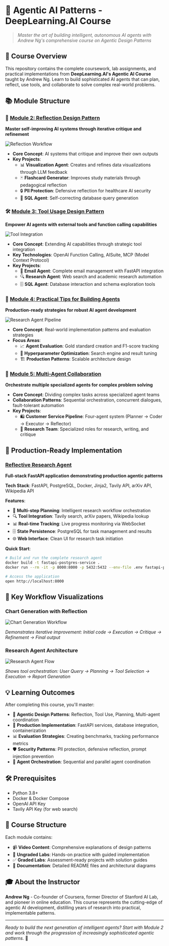 # 🤖 Agentic AI Patterns - DeepLearning.AI Course

> *Master the art of building intelligent, autonomous AI agents with Andrew Ng's comprehensive course on Agentic Design Patterns*

## 🎯 Course Overview

This repository contains the complete coursework, lab assignments, and practical implementations from **DeepLearning.AI's Agentic AI Course** taught by Andrew Ng. Learn to build sophisticated AI agents that can plan, reflect, use tools, and collaborate to solve complex real-world problems.

## 📚 Module Structure

### 🔄 [Module 2: Reflection Design Pattern](./M2%20Reflection%20Design%20Pattern/)
**Master self-improving AI systems through iterative critique and refinement**

![Reflection Workflow](./M2%20Reflection%20Design%20Pattern/ungraded-lab/Chart%20Generation/pipeline.png)

- **Core Concept**: AI systems that critique and improve their own outputs
- **Key Projects**:
  - 📊 **Visualization Agent**: Creates and refines data visualizations through LLM feedback
  - 🃏 **Flashcard Generator**: Improves study materials through pedagogical reflection
  - 🔒 **PII Protection**: Defensive reflection for healthcare AI security
  - 💾 **SQL Agent**: Self-correcting database query generation

### 🛠️ [Module 3: Tool Usage Design Pattern](./M3%20Tool%20Usage/)
**Empower AI agents with external tools and function calling capabilities**

![Tool Integration](./agentic-ai-public/static/how_interactions_are_performed.png)

- **Core Concept**: Extending AI capabilities through strategic tool integration
- **Key Technologies**: OpenAI Function Calling, AISuite, MCP (Model Context Protocol)
- **Key Projects**:
  - 📧 **Email Agent**: Complete email management with FastAPI integration
  - 🔍 **Research Agent**: Web search and academic research automation
  - 🗄️ **SQL Agent**: Database interaction and schema exploration tools

### 🎯 [Module 4: Practical Tips for Building Agents](./M4%20Practical%20Tips%20for%20Building%20Agents/)
**Production-ready strategies for robust AI agent development**

![Research Agent Pipeline](./M4%20Practical%20Tips%20for%20Building%20Agents/M4-UGL-1.png)

- **Core Concept**: Real-world implementation patterns and evaluation strategies
- **Focus Areas**:
  - 📈 **Agent Evaluation**: Gold standard creation and F1-score tracking
  - 🔧 **Hyperparameter Optimization**: Search engine and result tuning
  - 🏗️ **Production Patterns**: Scalable architecture design

### 🤝 [Module 5: Multi-Agent Collaboration](./M5%20Patterns%20for%20Highly%20Scalable%20Agents/)
**Orchestrate multiple specialized agents for complex problem solving**

- **Core Concept**: Dividing complex tasks across specialized agent teams
- **Collaboration Patterns**: Sequential orchestration, concurrent dialogues, fault-tolerant automation
- **Key Projects**:
  - 🛍️ **Customer Service Pipeline**: Four-agent system (Planner → Coder → Executor → Reflector)
  - 📝 **Research Team**: Specialized roles for research, writing, and critique

## 🚀 Production-Ready Implementation

### [Reflective Research Agent](./agentic-ai-public/)
**Full-stack FastAPI application demonstrating production agentic patterns**

**Tech Stack**: FastAPI, PostgreSQL, Docker, Jinja2, Tavily API, arXiv API, Wikipedia API

**Features**:
- 🔄 **Multi-step Planning**: Intelligent research workflow orchestration
- 🔍 **Tool Integration**: Tavily search, arXiv papers, Wikipedia lookup
- 📊 **Real-time Tracking**: Live progress monitoring via WebSocket
- 🗄️ **State Persistence**: PostgreSQL for task management and results
- 🌐 **Web Interface**: Clean UI for research task initiation

**Quick Start**:
```bash
# Build and run the complete research agent
docker build -t fastapi-postgres-service .
docker run --rm -it -p 8000:8000 -p 5432:5432 --env-file .env fastapi-postgres-service

# Access the application
open http://localhost:8000
```

## 🎨 Key Workflow Visualizations

### Chart Generation with Reflection
![Chart Generation Workflow](./M2%20Reflection%20Design%20Pattern/ungraded-lab/Chart%20Generation/M2-UGL-2.png)

*Demonstrates iterative improvement: Initial code → Execution → Critique → Refinement → Final output*

### Research Agent Architecture
![Research Agent Flow](./agentic-ai-public/static/how_interactions_are_performed.png)

*Shows tool orchestration: User Query → Planning → Tool Selection → Execution → Report Generation*

## 💡 Learning Outcomes

After completing this course, you'll master:

- 🧠 **Agentic Design Patterns**: Reflection, Tool Use, Planning, Multi-agent coordination
- 🔧 **Production Implementation**: FastAPI services, database integration, containerization
- 📊 **Evaluation Strategies**: Creating benchmarks, tracking performance metrics
- 🛡️ **Security Patterns**: PII protection, defensive reflection, prompt injection prevention
- 🤖 **Agent Orchestration**: Sequential and parallel agent coordination

## 🛠️ Prerequisites

- Python 3.8+
- Docker & Docker Compose
- OpenAI API Key
- Tavily API Key (for web search)

## 📖 Course Structure

Each module contains:
- 📹 **Video Content**: Comprehensive explanations of design patterns
- 🧪 **Ungraded Labs**: Hands-on practice with guided implementation
- ✅ **Graded Labs**: Assessment-ready projects with solution guides
- 📝 **Documentation**: Detailed README files and architectural diagrams

## 🎓 About the Instructor

**Andrew Ng** - Co-founder of Coursera, former Director of Stanford AI Lab, and pioneer in online education. This course represents the cutting-edge of agentic AI development, distilling years of research into practical, implementable patterns.

---

*Ready to build the next generation of intelligent agents? Start with Module 2 and work through the progression of increasingly sophisticated agentic patterns.* 🚀
